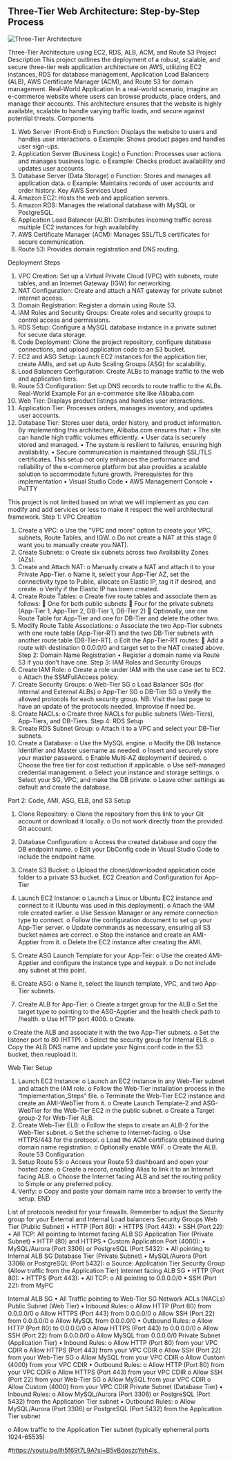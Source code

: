 ## Three-Tier Web Architecture: Step-by-Step Process




![Three-Tier Architecture](https://avinash.s3.amazonaws.com/3tier.png)


Three-Tier Architecture using EC2, RDS, ALB, ACM, and Route 53
Project Description
This project outlines the deployment of a robust, scalable, and secure three-tier web application architecture on AWS, utilizing EC2 instances, RDS for database management, Application Load Balancers (ALB), AWS Certificate Manager (ACM), and Route 53 for domain management.
Real-World Application
In a real-world scenario, imagine an e-commerce website where users can browse products, place orders, and manage their accounts. This architecture ensures that the website is highly available, scalable to handle varying traffic loads, and secure against potential threats.
Components
1.	Web Server (Front-End)
o	Function: Displays the website to users and handles user interactions.
o	Example: Shows product pages and handles user sign-ups.
2.	Application Server (Business Logic)
o	Function: Processes user actions and manages business logic.
o	Example: Checks product availability and updates user accounts.
3.	Database Server (Data Storage)
o	Function: Stores and manages all application data.
o	Example: Maintains records of user accounts and order history.
Key AWS Services Used
1.	Amazon EC2: Hosts the web and application servers.
2.	Amazon RDS: Manages the relational database with MySQL or PostgreSQL.
3.	Application Load Balancer (ALB): Distributes incoming traffic across multiple EC2 instances for high availability.
4.	AWS Certificate Manager (ACM): Manages SSL/TLS certificates for secure communication.
5.	Route 53: Provides domain registration and DNS routing.



Deployment Steps
1.	VPC Creation: Set up a Virtual Private Cloud (VPC) with subnets, route tables, and an Internet Gateway (IGW) for networking.
2.	NAT Configuration: Create and attach a NAT gateway for private subnet internet access.
3.	Domain Registration: Register a domain using Route 53.
4.	IAM Roles and Security Groups: Create roles and security groups to control access and permissions.
5.	RDS Setup: Configure a MySQL database instance in a private subnet for secure data storage.
6.	Code Deployment: Clone the project repository, configure database connections, and upload application code to an S3 bucket.
7.	EC2 and ASG Setup: Launch EC2 instances for the application tier, create AMIs, and set up Auto Scaling Groups (ASG) for scalability.
8.	Load Balancers Configuration: Create ALBs to manage traffic to the web and application tiers.
9.	Route 53 Configuration: Set up DNS records to route traffic to the ALBs.
Real-World Example
For an e-commerce site like Alibaba.com
1.	Web Tier: Displays product listings and handles user interactions.
2.	Application Tier: Processes orders, manages inventory, and updates user accounts.
3.	Database Tier: Stores user data, order history, and product information.
By implementing this architecture, Alibaba.com ensures that:
•	The site can handle high traffic volumes efficiently.
•	User data is securely stored and managed.
•	The system is resilient to failures, ensuring high availability.
•	Secure communication is maintained through SSL/TLS certificates.
This setup not only enhances the performance and reliability of the e-commerce platform but also provides a scalable solution to accommodate future growth.
Prerequisites for this implementation
•	Visual Studio Code
•	AWS Management Console
•	PuTTY

This project is not limited based on what we will implement as you can modify and add services or less to make it respect the well architectural framework.
Step 1: VPC Creation
1.	Create a VPC:
o	Use the “VPC and more” option to create your VPC, subnets, Route Tables, and IGW.
o	Do not create a NAT at this stage (I want you to manually create you NAT).
2.	Create Subnets:
o	Create six subnets across two Availability Zones (AZs).
3.	Create and Attach NAT:
o	Manually create a NAT and attach it to your Private App-Tier.
o	Name it, select your App-Tier AZ, set the connectivity type to Public, allocate an Elastic IP, tag it if desired, and create.
o	Verify if the Elastic IP has been created.
4.	Create Route Tables:
o	Create five route tables and associate them as follows:
	One for both public subnets
	Four for the private subnets (App-Tier 1, App-Tier 2, DB-Tier 1, DB-Tier 2)
	Optionally, use one Route Table for App-Tier and one for DB-Tier and delete the other two.
5.	Modify Route Table Associations:
o	Associate the two App-Tier subnets with one route table (App-Tier-RT) and the two DB-Tier subnets with another route table (DB-Tier-RT).
o	Edit the App-Tier-RT routes:
	Add a route with destination 0.0.0.0/0 and target set to the NAT created above.
Step 2: Domain Name Registration
•	Register a domain name via Route 53 if you don’t have one.
Step 3: IAM Roles and Security Groups
1.	Create IAM Role:
o	Create a role under IAM with the use case set to EC2.
o	Attach the SSMFullAccess policy.
2.	Create Security Groups:
o	Web-Tier SG
o	Load Balancer SGs (for Internal and External ALBs)
o	App-Tier SG
o	DB-Tier SG
o	Verify the allowed protocols for each security group.
NB: Visit the last page to have an update of the protocols needed. Improvise if need be.
3.	Create NACLs:
o	Create three NACLs for public subnets (Web-Tiers), App-Tiers, and DB-Tiers.
Step 4: RDS Setup
1.	Create RDS Subnet Group:
o	Attach it to a VPC and select your DB-Tier subnets.
2.	Create a Database:
o	Use the MySQL engine.
o	Modify the DB Instance Identifier and Master username as needed.
o	Insert and securely store your master password.
o	Enable Multi-AZ deployment if desired.
o	Choose the free tier for cost reduction if applicable.
o	Use self-managed credential management.
o	Select your instance and storage settings.
o	Select your SG, VPC, and make the DB private.
o	Leave other settings as default and create the database.

Part 2: Code, AMI, ASG, ELB, and S3 Setup
1.	Clone Repository:
o	Clone the repository from this link to your Git account or download it locally.
o	Do not work directly from the provided Git account.
2.	Database Configuration:
o	Access the created database and copy the DB endpoint name.
o	Edit your DbConfig code in Visual Studio Code to include the endpoint name.

3.	Create S3 Bucket:
o	Upload the cloned/downloaded application code folder to a private S3 bucket.
EC2 Creation and Configuration for App-Tier
1.	Launch EC2 Instance:
o	Launch a Linux or Ubuntu EC2 instance and connect to it (Ubuntu was used in this deployment).
o	Attach the IAM role created earlier.
o	Use Session Manager or any remote connection type to connect.
o	Follow the configuration document to set up your App-Tier server.
o	Update commands as necessary, ensuring all S3 bucket names are correct.
o	Stop the instance and create an AMI-Apptier from it.
o	Delete the EC2 instance after creating the AMI.
2.	Create ASG Launch Template for your App-Teir:
o	Use the created AMI-Apptier and configure the instance type and keypair.
o	Do not include any subnet at this point.
3.	Create ASG:
o	Name it, select the launch template, VPC, and two App-Tier subnets.
4.	Create ALB for App-Tier:
o	Create a target group for the ALB 
o	Set the target type to pointing to the ASG-Apptier and the health check path to /health.
o	Use HTTP port 4000.
o	Create.

o	Create the ALB and associate it with the two App-Tier subnets.
o	Set the listener port to 80 (HTTP).
o	Select the security group for Internal ELB.
o	Copy the ALB DNS name and update your Nginx.conf code in the S3 bucket, then reupload it.
 
Web Tier Setup
1.	Launch EC2 Instance:
o	Launch an EC2 instance in any Web-Tier subnet and attach the IAM role.
o	Follow the Web-Tier installation process in the “Implementation_Steps” file.
o	Terminate the Web-Tier EC2 instance and create an AMI-WebTier from it.
o	Create Launch Template-2 and ASG-WebTier for the Web-Tier EC2 in the public subnet.
o	Create a Target group-2 for Web-Tier ALB.
2.	Create Web-Tier ELB:
o	Follow the steps to create an ALB-2 for the Web-Tier subnet.
o	Set the scheme to Internet-facing.
o	Use HTTPS/443 for the protocol.
o	Load the ACM certificate obtained during domain name registration.
o	Optionally enable WAF.
o	Create the ALB.
Route 53 Configuration
1.	Setup Route 53:
o	Access your Route 53 dashboard and open your hosted zone.
o	Create a record, enabling Alias to link it to an Internet facing ALB.
o	Choose the Internet facing ALB and set the routing policy to Simple or any preferred policy.
2.	Verify:
o	Copy and paste your domain name into a browser to verify the setup.
END













List of protocols needed for your firewalls. 
Remember to adjust the Security group for your External and Internal Load balancers
Security Groups
Web Tier (Public Subnet)
•	HTTP (Port 80):
•	HTTPS (Port 443):
•	SSH (Port 22):
•	All TCP: 
All pointing to Internet facing ALB SG
Application Tier (Private Subnet)
•	HTTP (80) and HTTPS
•	Custom Application Port (4000):
•	MySQL/Aurora (Port 3306) or PostgreSQL (Port 5432):
•	All pointing to Internal ALB SG
Database Tier (Private Subnet)
•	MySQL/Aurora (Port 3306) or PostgreSQL (Port 5432):
o	Source: Application Tier Security Group (Allow traffic from the Application Tier)
Internet facing ALB SG
•	HTTP (Port 80):
•	HTTPS (Port 443):
•	All TCP: 
o	All pointing to 0.0.0.0/0
•	SSH (Port 22): from MyPC


Internal ALB SG
•	All Traffic pointing to Web-Tier SG
Network ACLs (NACLs)
Public Subnet (Web Tier)
•	Inbound Rules:
o	Allow HTTP (Port 80) from 0.0.0.0/0
o	Allow HTTPS (Port 443) from 0.0.0.0/0
o	Allow SSH (Port 22) from 0.0.0.0/0
o	Allow MySQL from 0.0.0.0/0
•	Outbound Rules:
o	Allow HTTP (Port 80) to 0.0.0.0/0
o	Allow HTTPS (Port 443) to 0.0.0.0/0
o	Allow SSH (Port 22) from 0.0.0.0/0
o	Allow MySQL from 0.0.0.0/0
Private Subnet (Application Tier)
•	Inbound Rules:
o	Allow HTTP (Port 80) from your VPC CDIR
o	Allow HTTPS (Port 443) from your VPC CDIR
o	Allow SSH (Port 22) from your Web-Tier SG
o	Allow MySQL from your VPC CDIR
o	Allow Custom (4000) from your VPC CDIR
•	Outbound Rules:
o	Allow HTTP (Port 80) from your VPC CDIR
o	Allow HTTPS (Port 443) from your VPC CDIR
o	Allow SSH (Port 22) from your Web-Tier SG
o	Allow MySQL from your VPC CDIR
o	Allow Custom (4000) from your VPC CDIR
Private Subnet (Database Tier)
•	Inbound Rules:
o	Allow MySQL/Aurora (Port 3306) or PostgreSQL (Port 5432) from the Application Tier subnet
•	Outbound Rules:
o	Allow MySQL/Aurora (Port 3306) or PostgreSQL (Port 5432) from the Application Tier subnet

o	Allow traffic to the Application Tier subnet (typically ephemeral ports 1024-65535)

#https://youtu.be/lh5f69t7L9A?si=B5vBdoszcYeh4Is_

